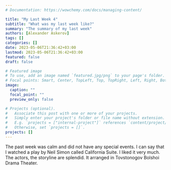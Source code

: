 ```yaml
---
# Documentation: https://wowchemy.com/docs/managing-content/

title: "My Last Week 4"
subtitle: "What was my last week like?"
summary: "The summary of my last week"
authors: [Alexander Askerov]
tags: []
categories: []
date: 2023-05-06T21:36:42+03:00
lastmod: 2023-05-06T21:36:42+03:00
featured: false
draft: false

# Featured image
# To use, add an image named `featured.jpg/png` to your page's folder.
# Focal points: Smart, Center, TopLeft, Top, TopRight, Left, Right, BottomLeft, Bottom, BottomRight.
image:
  caption: ""
  focal_point: ""
  preview_only: false

# Projects (optional).
#   Associate this post with one or more of your projects.
#   Simply enter your project's folder or file name without extension.
#   E.g. `projects = ["internal-project"]` references `content/project/deep-learning/index.md`.
#   Otherwise, set `projects = []`.
projects: []
---
```


The past week was calm and did not have any special events. I can say that I watched a play by Neil Simon called California Suite. I liked it very much. The actors, the storyline are splendid. It arranged in Tovstonogov Bolshoi Drama Theater.
